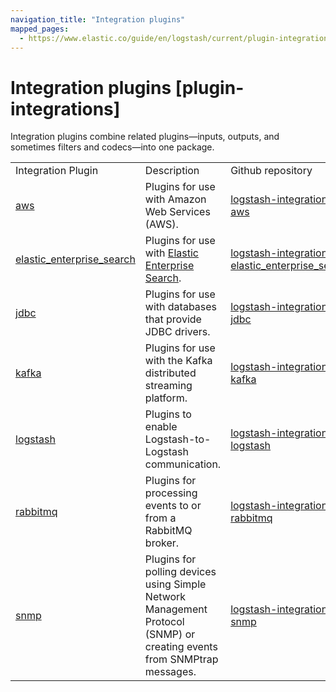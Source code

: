 ```yaml
---
navigation_title: "Integration plugins"
mapped_pages:
  - https://www.elastic.co/guide/en/logstash/current/plugin-integrations.html
---
```


# Integration plugins [plugin-integrations]

Integration plugins combine related plugins—inputs, outputs, and sometimes filters and codecs—into one package.

| | | |
| :- | :- | :- |
| Integration Plugin | Description | Github repository |
| [aws](plugins-integrations-aws.md) | Plugins for use with Amazon Web Services (AWS). | [logstash-integration-aws](https://github.com/logstash-plugins/logstash-integration-aws) |
| [elastic\_enterprise\_search](plugins-integrations-elastic_enterprise_search.md) | Plugins for use with [Elastic Enterprise Search](https://www.elastic.co/enterprise-search). | [logstash-integration-elastic\_enterprise\_search](https://github.com/logstash-plugins/logstash-integration-elastic_enterprise_search) |
| [jdbc](plugins-integrations-jdbc.md) | Plugins for use with databases that provide JDBC drivers. | [logstash-integration-jdbc](https://github.com/logstash-plugins/logstash-integration-jdbc) |
| [kafka](plugins-integrations-kafka.md) | Plugins for use with the Kafka distributed streaming platform. | [logstash-integration-kafka](https://github.com/logstash-plugins/logstash-integration-kafka) |
| [logstash](plugins-integrations-logstash.md) | Plugins to enable Logstash-to-Logstash communication. | [logstash-integration-logstash](https://github.com/logstash-plugins/logstash-integration-logstash) |
| [rabbitmq](plugins-integrations-rabbitmq.md) | Plugins for processing events to or from a RabbitMQ broker. | [logstash-integration-rabbitmq](https://github.com/logstash-plugins/logstash-integration-rabbitmq) |
| [snmp](plugins-integrations-snmp.md) | Plugins for polling devices using Simple Network Management Protocol (SNMP) or creating events from SNMPtrap messages. | [logstash-integration-snmp](https://github.com/logstash-plugins/logstash-integration-snmp) |
